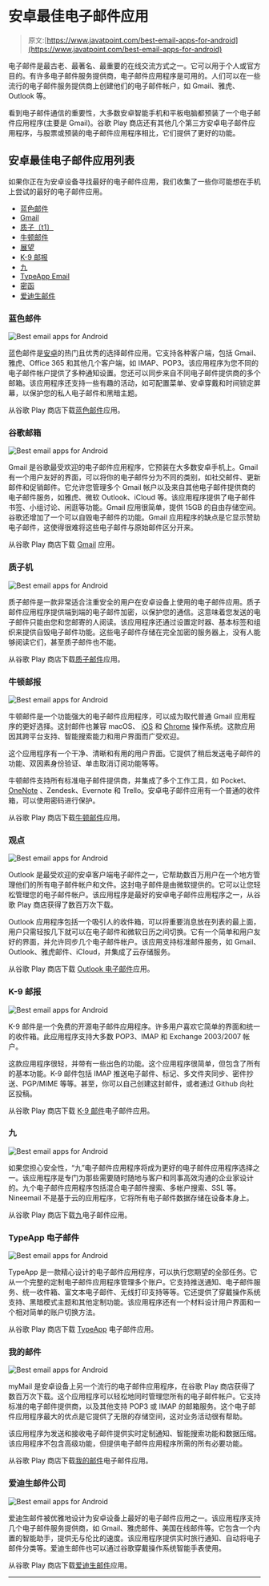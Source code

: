 # 安卓最佳电子邮件应用

> 原文:[https://www.javatpoint.com/best-email-apps-for-android](https://www.javatpoint.com/best-email-apps-for-android)

电子邮件是最古老、最著名、最重要的在线交流方式之一。它可以用于个人或官方目的。有许多电子邮件服务提供商，电子邮件应用程序是可用的。人们可以在一些流行的电子邮件服务提供商上创建他们的电子邮件帐户，如 Gmail、雅虎、Outlook 等。

看到电子邮件通信的重要性，大多数安卓智能手机和平板电脑都预装了一个电子邮件应用程序(主要是 Gmail)。谷歌 Play 商店还有其他几个第三方安卓电子邮件应用程序，与股票或预装的电子邮件应用程序相比，它们提供了更好的功能。

## 安卓最佳电子邮件应用列表

如果你正在为安卓设备寻找最好的电子邮件应用，我们收集了一些你可能想在手机上尝试的最好的电子邮件应用。

*   [蓝色邮件](#BlueMail)
*   [Gmail](#Gmail)
*   [质子〔t1〕](#ProtonMail)
*   [牛顿邮件](#NewtonMail)
*   [展望](#Outlook)
*   [K-9 邮报](#K-9Mail)
*   [九](#Nine)
*   [TypeApp Email](#TypeAppEmail)
*   [密函](#myMail)
*   [爱迪生邮件](#EdisonMail)

### 蓝色邮件

![Best email apps for Android](../Images/42b56213dccfdfff82a541577679c64c.png)

蓝色邮件是[安卓](https://www.javatpoint.com/android-tutorial)的热门且优秀的选择邮件应用。它支持各种客户端，包括 Gmail、雅虎、Office 365 和其他几个客户端，如 IMAP、POP3。该应用程序为您不同的电子邮件帐户提供了多种通知设置。您还可以同步来自不同电子邮件提供商的多个邮箱。该应用程序还支持一些有趣的活动，如可配置菜单、安卓穿戴和时间锁定屏幕，以保护您的私人电子邮件和黑暗主题。

从谷歌 Play 商店下载[蓝色邮件](https://play.google.com/store/apps/details?id=me.bluemail.mail)应用。

### 谷歌邮箱

![Best email apps for Android](../Images/402cbb76e674bf1eda1c84baee62b6e8.png)

Gmail 是谷歌最受欢迎的电子邮件应用程序，它预装在大多数安卓手机上。Gmail 有一个用户友好的界面，可以将你的电子邮件分为不同的类别，如社交邮件、更新邮件和促销邮件。它允许您管理多个 Gmail 帐户以及来自其他电子邮件提供商的电子邮件服务，如雅虎、微软 Outlook、iCloud 等。该应用程序提供了电子邮件书签、小组讨论、闲逛等功能。Gmail 应用很简单，提供 15GB 的自由存储空间。谷歌还增加了一个可以自毁电子邮件的功能。Gmail 应用程序的缺点是它显示赞助电子邮件，这使得很难将这些电子邮件与原始邮件区分开来。

从谷歌 Play 商店下载 [Gmail](https://play.google.com/store/apps/details?id=com.google.android.gm) 应用。

### 质子机

![Best email apps for Android](../Images/b4917d970a98aca8e95520e71c10e3fe.png)

质子邮件是一款非常适合注重安全的用户在安卓设备上使用的电子邮件应用。质子邮件应用程序提供端到端的电子邮件加密，以保护您的通信。这意味着您发送的电子邮件只能由您和您邮寄的人阅读。该应用程序还通过设置定时器、基本标签和组织来提供自毁电子邮件功能。这些电子邮件存储在完全加密的服务器上，没有人能够阅读它们，甚至质子邮件也不能。

从谷歌 Play 商店下载[质子邮件](https://play.google.com/store/apps/details?id=ch.protonmail.android)应用。

### 牛顿邮报

![Best email apps for Android](../Images/449570894e9702d46c5e16a56d084980.png)

牛顿邮件是一个功能强大的电子邮件应用程序，可以成为取代普通 Gmail 应用程序的更好选择。这封邮件也兼容 macOS、 [iOS](https://www.javatpoint.com/ios-full-form) 和 [Chrome](https://www.javatpoint.com/google-chrome) 操作系统。这款应用因其跨平台支持、智能搜索能力和用户界面而广受欢迎。

这个应用程序有一个干净、清晰和有用的用户界面。它提供了稍后发送电子邮件的功能、双因素身份验证、单击取消订阅功能等等。

牛顿邮件支持所有标准电子邮件提供商，并集成了多个工作工具，如 Pocket、 [OneNote](https://www.javatpoint.com/onenote) 、Zendesk、Evernote 和 Trello。安卓电子邮件应用有一个普通的收件箱，可以使用密码进行保护。

从谷歌 Play 商店下载[牛顿邮件](https://play.google.com/store/apps/details?id=com.cloudmagic.mail)应用。

### 观点

![Best email apps for Android](../Images/ba546ea789a5099ee26b00479028502f.png)

Outlook 是最受欢迎的安卓客户端电子邮件之一，它帮助数百万用户在一个地方管理他们的所有电子邮件帐户和文件。这封电子邮件是由微软提供的。它可以让您轻松管理您的电子邮件帐户。该应用程序是最好的安卓电子邮件应用程序之一，从谷歌 Play 商店获得了数百万次下载。

Outlook 应用程序包括一个吸引人的收件箱，可以将重要消息放在列表的最上面，用户只需轻按几下就可以在电子邮件和微软日历之间切换。它有一个简单和用户友好的界面，并允许同步几个电子邮件帐户。该应用支持标准邮件服务，如 Gmail、Outlook、雅虎邮件、iCloud，并集成了云存储服务。

从谷歌 Play 商店下载 [Outlook 电子邮件](https://play.google.com/store/apps/details?id=com.microsoft.office.outlook)应用。

### K-9 邮报

![Best email apps for Android](../Images/ccd9092e101d08afdceb4d7982b73f93.png)

K-9 邮件是一个免费的开源电子邮件应用程序。许多用户喜欢它简单的界面和统一的收件箱。此应用程序支持大多数 POP3、IMAP 和 Exchange 2003/2007 帐户。

这款应用程序很轻，并带有一些出色的功能。这个应用程序很简单，但包含了所有的基本功能。K-9 邮件包括 IMAP 推送电子邮件、标记、多文件夹同步、密件抄送、PGP/MIME 等等。甚至，你可以自己创建这封邮件，或者通过 Github 向社区投稿。

从谷歌 Play 商店下载 [K-9 邮件](https://play.google.com/store/apps/details?id=com.fsck.k9)电子邮件应用。

### 九

![Best email apps for Android](../Images/1de2eff2041b13b3d806791ff35a4ef2.png)

如果您担心安全性，“九”电子邮件应用程序将成为更好的电子邮件应用程序选择之一。该应用程序是专门为那些需要随时随地与客户和同事高效沟通的企业家设计的。九个电子邮件应用程序包括混合电子邮件搜索、多帐户搜索、SSL 等。Nineemail 不是基于云的应用程序，它将所有电子邮件数据存储在设备本身上。

从谷歌 Play 商店下载[九](https://play.google.com/store/apps/details?id=com.ninefolders.hd3&hl=en_US)电子邮件应用。

### TypeApp 电子邮件

![Best email apps for Android](../Images/fd34165e49e64a6cf52c12343954261a.png)

TypeApp 是一款精心设计的电子邮件应用程序，可以执行您期望的全部任务。它从一个完整的定制电子邮件应用程序管理多个账户。它支持推送通知、电子邮件服务、统一收件箱、富文本电子邮件、无线打印支持等等。它还提供了穿戴操作系统支持、黑暗模式主题和其他定制功能。该应用程序还有一个材料设计用户界面和一个相对简单的账户切换方法。

从谷歌 Play 商店下载 [TypeApp](https://play.google.com/store/apps/details?id=com.trtf.blue&hl=en_US) 电子邮件应用。

### 我的邮件

![Best email apps for Android](../Images/ecf42e08e801e710bce271db94b7bd26.png)

myMail 是安卓设备上另一个流行的电子邮件应用程序，在谷歌 Play 商店获得了数百万次下载。这个应用程序可以轻松地同时管理您所有的电子邮件帐户。它支持标准的电子邮件提供商，以及其他支持 POP3 或 IMAP 的邮箱服务。这个电子邮件应用程序最大的优点是它提供了无限的存储空间，这对业务活动很有帮助。

该应用程序为发送和接收电子邮件提供实时定制通知、智能搜索功能和数据压缩。该应用程序不包含高级功能，但提供电子邮件应用程序所需的所有必要功能。

从谷歌 Play 商店下载[我的邮件](https://play.google.com/store/apps/details?id=com.my.mail&hl=en_US)电子邮件应用。

### 爱迪生邮件公司

![Best email apps for Android](../Images/026582cb1a3d8e06e6afa78ed19d2651.png)

爱迪生邮件被优雅地设计为安卓设备上最好的电子邮件应用之一。该应用程序支持几个电子邮件服务提供商，如 Gmail、雅虎邮件、美国在线邮件等。它包含一个内置的智能助手，提供无与伦比的速度。该应用程序提供实时旅行通知、自动将电子邮件分类等。爱迪生邮件也可以通过谷歌穿戴操作系统智能手表使用。

从谷歌 Play 商店下载[爱迪生邮件](https://play.google.com/store/apps/details?id=com.easilydo.mail)应用。

* * *
